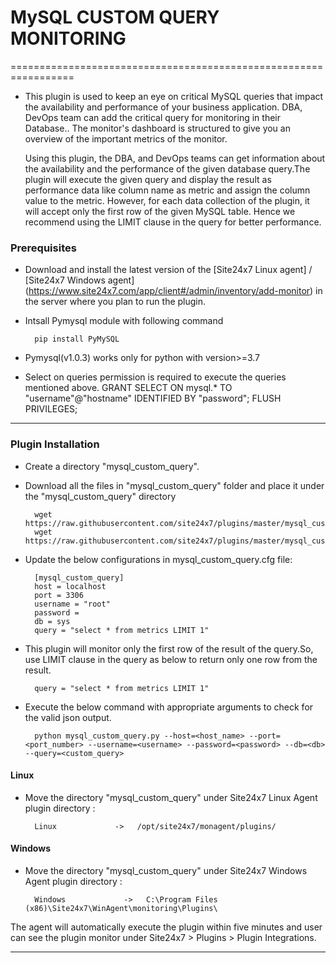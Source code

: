 # MySQL CUSTOM QUERY MONITORING

=================================================================

- This plugin is used to keep an eye on critical MySQL queries that impact the availability and performance of your business application. DBA, DevOps team can add the critical query for monitoring in their Database.. The monitor's dashboard is structured to give you an overview of the important metrics of the monitor.

  Using this plugin, the DBA, and DevOps teams can get information about the availability and the performance of the given database query.The plugin will execute the given query and display the result as performance data like column name as metric and assign the column value to the metric. However, for each data collection of the plugin, it will accept only the first row of the given MySQL table. Hence we recommend using the LIMIT clause in the query for better performance.

### Prerequisites

- Download and install the latest version of the [Site24x7 Linux agent] / [Site24x7 Windows agent] (https://www.site24x7.com/app/client#/admin/inventory/add-monitor) in the server where you plan to run the plugin.

- Intsall Pymysql module with following command

		pip install PyMySQL
		
- Pymysql(v1.0.3) works only for python with version>=3.7 	

- Select on queries permission is required to execute the queries mentioned above.
		GRANT SELECT ON mysql.* TO "username"@"hostname" IDENTIFIED BY "password";
		FLUSH PRIVILEGES;

---

### Plugin Installation 

- Create a directory "mysql_custom_query".

- Download all the files in "mysql_custom_query" folder and place it under the "mysql_custom_query" directory

		wget https://raw.githubusercontent.com/site24x7/plugins/master/mysql_custom_query/mysql_custom_query.py
		wget https://raw.githubusercontent.com/site24x7/plugins/master/mysql_custom_query/mysql_custom_query.cfg

- Update the below configurations in mysql_custom_query.cfg file:

		[mysql_custom_query]
		host = localhost
		port = 3306
		username = "root"
		password = 
		db = sys
		query = "select * from metrics LIMIT 1"
		
- This plugin will monitor only the first row of the result of the query.So, use LIMIT clause in the query as below to return only one row from the result.

		query = "select * from metrics LIMIT 1"

- Execute the below command with appropriate arguments to check for the valid json output.  

		python mysql_custom_query.py --host=<host_name> --port=<port_number> --username=<username> --password=<password> --db=<db> --query=<custom_query>
		
#### Linux 

- Move the directory "mysql_custom_query" under Site24x7 Linux Agent plugin directory :

		Linux             ->   /opt/site24x7/monagent/plugins/
		
#### Windows

- Move the directory "mysql_custom_query" under Site24x7 Windows Agent plugin directory :

		Windows             ->   C:\Program Files (x86)\Site24x7\WinAgent\monitoring\Plugins\


The agent will automatically execute the plugin within five minutes and user can see the plugin monitor under Site24x7 > Plugins > Plugin Integrations.


---


